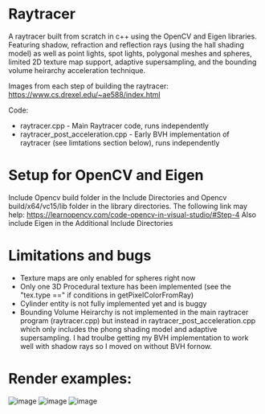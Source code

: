 # Raytracer
A raytracer built from scratch in c++ using the OpenCV and Eigen libraries. Featuring shadow, refraction and reflection rays (using the hall shading model) as well as point lights, spot lights, polygonal meshes and spheres, limited 2D texture map support, adaptive supersampling, and the bounding volume heirarchy acceleration technique.

Images from each step of building the raytracer: https://www.cs.drexel.edu/~ae588/index.html

Code:
- raytracer.cpp - Main Raytracer code, runs independently
- raytracer_post_acceleration.cpp - Early BVH implementation of raytracer (see limtations section below), runs independently

# Setup for OpenCV and Eigen
Include Opencv build folder in the Include Directories and Opencv build/x64/vc15/lib folder in the library directories. The following link may help: https://learnopencv.com/code-opencv-in-visual-studio/#Step-4
Also include Eigen in the Additional Include Directories

# Limitations and bugs
- Texture maps are only enabled for spheres right now
- Only one 3D Procedural texture has been implemented (see the "tex.type ==" if conditions in getPixelColorFromRay)
- Cylinder entity is not fully implemented yet and is buggy
- Bounding Volume Heirarchy is not implemented in the main raytracer program (raytracer.cpp) but instead in raytracer_post_acceleration.cpp which only includes the phong shading model and adaptive supersampling. I had troulbe getting my BVH implementation to work well with shadow rays so I moved on without BVH fornow.

# Render examples:

![image](https://user-images.githubusercontent.com/15019257/173214602-657f7061-e246-4f00-ad83-0175637f8af2.png)
![image](https://user-images.githubusercontent.com/15019257/173214605-3abaa79f-0af3-410a-94ba-0d7e0bf9880c.png)
![image](https://user-images.githubusercontent.com/15019257/173214604-c17f9cde-8484-4d5f-a48e-92fe02dc0eb2.png)

